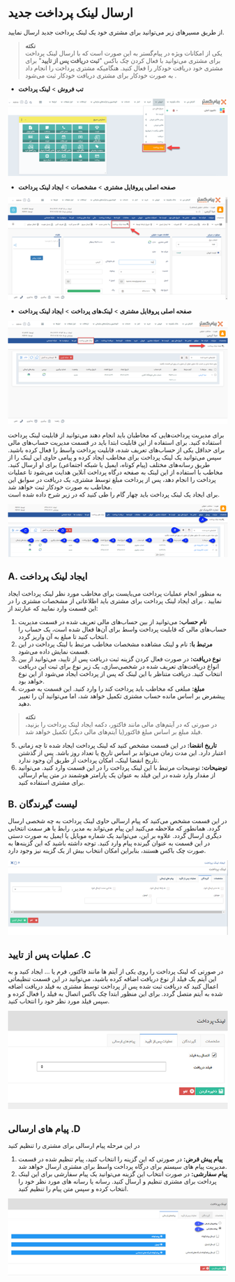 # ارسال لینک پرداخت جدید
از طریق مسیرهای زیر می‌توانید برای مشتری خود یک لینک پرداخت جدید ارسال نمایید. <br>

>**نکته** <br>
 یکی از امکانات ویژه در پیام‌گستر به این صورت است که با ارسال لینک پرداخت برای مشتری می‌توانید با فعال کردن چک باکس "**ثبت دریافت پس از تایید**" برای مشتری خود دریافت خودکار را فعال کنید. هنگامیکه مشتری پرداخت را انجام داد به صورت خودکار برای مشتری دریافت خودکار ثبت می‌شود .

- **تب فروش** > **لینک پرداخت**

![مسیر اول ثبت لینک پرداخت](./Images/new-payment-link-method1.png)

- **صفحه اصلی پروفایل مشتری** > **مشخصات** > **ایجاد لینک پرداخت**

![ مسیر دوم ثبت لینک پرداخت](./Images/new-payment-link-method2.png)

- **صفحه اصلی پروفایل مشتری** > **لینک‌های پرداخت** > **ایجاد لینک پرداخت**

![مسیر سوم ثبت لینک پرداخت](./Images/new-payment-link-method3.png)

برای مدیریت پرداخت‌هایی که مخاطبان باید انجام دهند می‌توانید از قابلیت لینک پرداخت استفاده کنید. برای استفاده از این قابلیت ابتدا باید در قسمت مدیریت حساب‌های مالی برای حداقل یکی از حساب‌های تعریف شده، قابلیت پرداخت واسط را فعال کرده باشید. سپس می‌توانید یک لینک پرداخت برای مخاطب ایجاد کرده و پیامی حاوی این لینک را از طریق رسانه‌های مختلف (پیام کوتاه، ایمیل یا شبکه اجتماعی) برای او ارسال کنید. مخاطب با استفاده از این لینک به صفحه درگاه پرداخت آنلاین هدایت می‌شود تا عملیات پرداخت را انجام دهد، پس از پرداخت مبلغ توسط مشتری، یک دریافت در سوابق این مخاطب به صورت خودکار ثبت خواهد شد.<br>
 برای ایجاد یک لینک پرداخت باید چهار گام را طی کنید که در زیر شرح داده شده است.

![مشخصات لینک پرداخت](./Images/bank-peymentlink.png)

## A. ایجاد لینک پرداخت 
به منظور انجام عملیات پرداخت می‌بایست برای مخاطب مورد نظر لینک پرداخت ایجاد نمایید . برای ایجاد لینک پرداخت برای مشتری باید اطلاعاتی از مشخصات مشتری را در  این قسمت وارد نمایید که عبارتند از:<br>

1. **نام حساب:** می‌توانید از بین حساب‌های مالی تعریف شده در قسمت مدیریت حساب‌های مالی که قابلیت پرداخت واسط برای آن‌ها فعال شده است، یک حساب را انتخاب کنید تا مبلغ به آن واریز گردد.
2. **مرتبط با:** نام و لینک مشاهده مشخصات مخاطب مرتبط با لینک پرداخت در این قسمت نمایش داده می‌شود.
3. **نوع دریافت:**
در صورت فعال کردن گزینه ثبت دریافت پس از تایید، می‌توانید از بین انواع دریافت‌های تعریف شده در شخصی‌سازی، یک زیر نوع برای ثبت این دریافت انتخاب کنید. دریافت متناظر با این لینک که پس از پرداخت ایجاد می‌‌شود از این نوع خواهد بود.
4. **مبلغ:** مبلغی که مخاطب باید پرداخت کند را وارد کنید. این قسمت به صورت پیشفرض بر اساس مانده حساب مشتری تکمیل خواهد شد، اما می‌توانید آن را تغییر دهید.

>**نکته**<br> در صورتی که در آیتم‌های مالی مانند فاکتور، دکمه ایجاد لینک پرداخت را بزنید، فیلد مبلغ بر اساس مبلغ فاکتور(یا آیتم‌های مالی دیگر) تکمیل خواهد شد.<br>

5. **تاریخ انقضا:** در این قسمت مشخص کنید که لینک پرداخت ایجاد شده تا چه زمانی اعتبار دارد. این مدت زمان می‌تواند بر اساس تاریخ یا تعداد روز باشد. پس از گذشتن تاریخ انقضا لینک، امکان پرداخت از طریق آن وجود ندارد.
6. **توضیحات:** توضیحات مرتبط با این لینک پرداخت را در این قسمت وارد کنید. می‌توانید از مقدار وارد شده در این فیلد به عنوان یک پارامتر هوشمند در متن پیام ارسالی برای مشتری استفاده کنید.

## B. لیست گیرندگان
در این قسمت مشخص می‌کنید که پیام ارسالی حاوی لینک پرداخت به چه شخصی ارسال گردد. همانطور که ملاحظه می‌کنید این پیام می‌تواند به مدیر، رابط یا هر سمت انتخابی دیگری ارسال گردد. علاوه بر این، می‌توانید یک شماره موبایل یا ایمیل به صورت دستی در این قسمت به عنوان گیرنده پیام وارد کنید. توجه داشته باشید که این گزینه‌ها به صورت چک باکس هستند، بنابراین امکان انتخاب بیش از یک گزینه نیز وجود دارد.<br>

![لیست گیرندگان لینک پرداخت](./Images/Payment-link-recipient.png)

## عملیات پس از تایید .C
در صورتی که لینک پرداخت را روی یکی از آیتم ها مانند فاکتور، فرم یا ... ایجاد کنید و به این آیتم یک فیلد از نوع دریافت اضافه کرده باشید، می‌توانید در این قسمت تنظیماتی اعمال کنید که دریافت ثبت شده پس از پرداخت توسط مشتری به فیلد دریافت اضافه شده به آیتم متصل گردد. برای این منظور ابتدا چک باکس اتصال به فیلد را فعال کرده و سپس فیلد مورد نظر خود را انتخاب کنید.<br>

![عملیات پس از تایید ](./Images/Payment-link-after-confirmation.jpg)

## پیام های ارسالی .D
در این مرحله پیام ارسالی برای مشتری را تنظیم کنید
1. **پیام پیش فرض:** در صورتی که این گزینه را انتخاب کنید، پیام تنظیم شده در قسمت مدیریت پیام های سیستم برای درگاه پرداخت واسط برای مشتری ارسال خواهد شد.
2. **پیام سفارشی:** در صورت انتخاب این گزینه می‌توانید یک پیام سفارشی برای این لینک پرداخت برای مشتری تنظیم و ارسال کنید. رسانه یا رسانه های مورد نظر خود را انتخاب کرده و سپس متن پیام را تنظیم کنید.

![پیام های ارسالی ](./Images/Payment-linke-sending-message.jpg)

